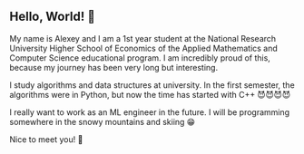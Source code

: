 ## Hello, World! 🧛

My name is Alexey and I am a 1st year student at the National Research University Higher School of Economics of the Applied Mathematics and Computer Science educational program. I am incredibly proud of this, because my journey has been very long but interesting. 

I study algorithms and data structures at university. In the first semester, the algorithms were in Python, but now the time has started with C++ 😈😈😈😈

I really want to work as an ML engineer in the future. I will be programming somewhere in the snowy mountains and skiing 😁

Nice to meet you! 🌻
